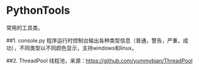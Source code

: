 PythonTools
===========
常用的工具类。

##1. console.py 
程序运行时控制台输出各种类型信息（普通，警告，严重，成功），不同类型以不同颜色显示，支持windows和linux。

##2. ThreadPool
线程池，来源：https://github.com/yummybian/ThreadPool
